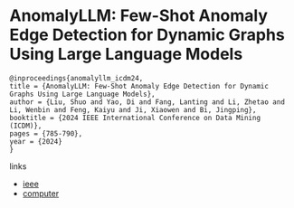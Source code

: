 # AnomalyLLM: Few-Shot Anomaly Edge Detection for Dynamic Graphs Using Large Language Models

```
@inproceedings{anomalyllm_icdm24,
title = {AnomalyLLM: Few-Shot Anomaly Edge Detection for Dynamic Graphs Using Large Language Models},
author = {Liu, Shuo and Yao, Di and Fang, Lanting and Li, Zhetao and Li, Wenbin and Feng, Kaiyu and Ji, Xiaowen and Bi, Jingping},
booktitle = {2024 IEEE International Conference on Data Mining (ICDM)},
pages = {785-790},
year = {2024}
}
```

links
- [ieee](https://doi.org/10.1109/ICDM59182.2024.00093)
- [computer](https://doi.ieeecomputersociety.org/10.1109/ICDM59182.2024.00093)
